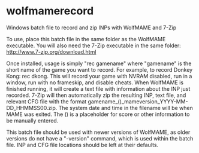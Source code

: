 # wolfmamerecord
Windows batch file to record and zip INPs with WolfMAME and 7-Zip

To use, place this batch file in the same folder as the WolfMAME executable. You will also need the 7-Zip executable in the same folder: http://www.7-zip.org/download.html

Once installed, usage is simply "rec gamename" where "gamename" is the short name of the game you want to record. For example, to record Donkey Kong: rec dkong. This will record your game with NVRAM disabled, run in a window, run with no frameskip, and disable cheats. When WolfMAME is finished running, it will create a text file with information about the INP just recorded. 7-Zip will then automatically zip the resulting INP, text file, and relevant CFG file with the format gamename_()_mameversion_YYYY-MM-DD_HHMMSS00.zip. The system date and time in the filename will be when MAME was exited. The () is a placeholder for score or other information to be manually entered.

This batch file should be used with newer versions of WolfMAME, as older versions do not have a "-version" command, which is used within the batch file. INP and CFG file locations should be left at their defaults.
